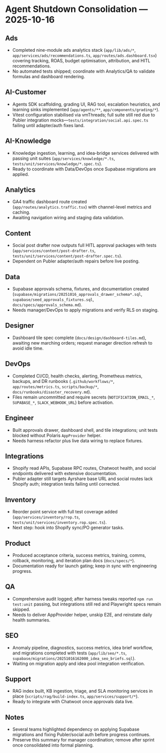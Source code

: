 # Agent Shutdown Consolidation — 2025-10-16

## Ads
- Completed nine-module ads analytics stack (`app/lib/ads/*`, `app/services/ads/recommendations.ts`, `app/routes/ads.dashboard.tsx`) covering tracking, ROAS, budget optimisation, attribution, and HITL recommendations.
- No automated tests shipped; coordinate with Analytics/QA to validate formulas and dashboard rendering.

## AI-Customer
- Agents SDK scaffolding, grading UI, RAG tool, escalation heuristics, and learning sinks implemented (`app/agents/**`, `app/components/grading/*`).
- Vitest configuration stabilised via vmThreads; full suite still red due to Publer integration mocks—`tests/integration/social.api.spec.ts` failing until adapter/auth fixes land.

## AI-Knowledge
- Knowledge ingestion, learning, and idea-bridge services delivered with passing unit suites (`app/services/knowledge/*.ts`, `tests/unit/services/knowledge/*.spec.ts`).
- Ready to coordinate with Data/DevOps once Supabase migrations are applied.

## Analytics
- GA4 traffic dashboard route created (`app/routes/analytics.traffic.tsx`) with channel-level metrics and caching.
- Awaiting navigation wiring and staging data validation.

## Content
- Social post drafter now outputs full HITL approval packages with tests (`app/services/content/post-drafter.ts`, `tests/unit/services/content/post-drafter.spec.ts`).
- Dependent on Publer adapter/auth repairs before live posting.

## Data
- Supabase approvals schema, fixtures, and documentation created (`supabase/migrations/20251016_approvals_drawer_schema*.sql`, `supabase/seed_approvals_fixtures.sql`, `docs/specs/approvals_schema.md`).
- Needs manager/DevOps to apply migrations and verify RLS on staging.

## Designer
- Dashboard tile spec complete (`docs/design/dashboard-tiles.md`), awaiting new marching orders; request manager direction refresh to avoid idle time.

## DevOps
- Completed CI/CD, health checks, alerting, Prometheus metrics, backups, and DR runbooks (`.github/workflows/*`, `app/routes/metrics.ts`, `scripts/backup/*`, `docs/runbooks/disaster_recovery.md`).
- Files remain uncommitted and require secrets (`NOTIFICATION_EMAIL_*`, `SUPABASE_*`, `SLACK_WEBHOOK_URL`) before activation.

## Engineer
- Built approvals drawer, dashboard shell, and tile integrations; unit tests blocked without Polaris `AppProvider` helper.
- Needs harness refactor plus live data wiring to replace fixtures.

## Integrations
- Shopify read APIs, Supabase RPC routes, Chatwoot health, and social endpoints delivered with extensive documentation.
- Publer adapter still targets Ayrshare base URL and social routes lack Shopify auth; integration tests failing until corrected.

## Inventory
- Reorder point service with full test coverage added (`app/services/inventory/rop.ts`, `tests/unit/services/inventory.rop.spec.ts`).
- Next step: hook into Shopify sync/PO generator tasks.

## Product
- Produced acceptance criteria, success metrics, training, comms, rollback, monitoring, and iteration plan docs (`docs/specs/*`).
- Documentation ready for launch gating; keep in sync with engineering progress.

## QA
- Comprehensive audit logged; after harness tweaks reported `npm run test:unit` passing, but integrations still red and Playwright specs remain skipped.
- Needs to deliver AppProvider helper, unskip E2E, and reinstate daily health summaries.

## SEO
- Anomaly pipeline, diagnostics, success metrics, idea brief workflow, and migrations completed with tests (`app/lib/seo/*.ts`, `supabase/migrations/20251016162000_idea_seo_briefs.sql`).
- Waiting on migration apply and idea pool integration verification.

## Support
- RAG index built, KB ingestion, triage, and SLA monitoring services in place (`scripts/rag/build-index.ts`, `app/services/support/*`).
- Ready to integrate with Chatwoot once approvals data live.

## Notes
- Several teams highlighted dependency on applying Supabase migrations and fixing Publer/social auth before progress continues.
- Preserve this summary for manager coordination; remove after sprint once consolidated into formal planning.
